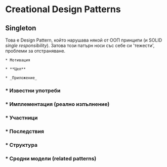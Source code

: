 # Creational Design Patterns

## Singleton

Това е Design Pattern, който нарушава някой от ООП принципи (и SOLID _single responsibility_). Затова този патърн носи със себе си 'тежести', проблеми за отстраняване.

	* Мотивация

	* **Цел**

	* _Приложение_

### * Известни употреби

### * Имплементация (реално изпълнение)

### * Участници

### * Последствия

### * Структура

### * Сродни модели (related patterns)
